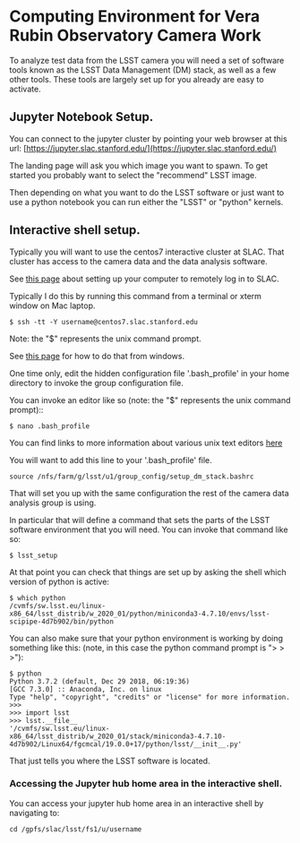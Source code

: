 # Computing Environment for Vera Rubin Observatory Camera Work

To analyze test data from the LSST camera you will need a set of
software tools known as the LSST Data Management (DM) stack, as well
as a few other tools.  These tools are largely set up for you already are easy to activate.

## Jupyter Notebook Setup.

You can connect to the jupyter cluster by
pointing your web browser at this url:
[https://jupyter.slac.stanford.edu/](https://jupyter.slac.stanford.edu/)

The landing page will ask you which image you want to spawn.
To get started you probably want to select the "recommend" LSST image.

Then depending on what you want to do  the LSST software or just want to use a
python notebook you can run either the "LSST" or "python" kernels.


## Interactive shell setup.

Typically you will want to use the centos7 interactive cluster at
SLAC.  That cluster has access to the camera data and
the data analysis software.

See [this page](slac_computing.md) about setting up your computer to remotely 
log in to SLAC. 

Typically I do this by running this command from a terminal or xterm
window on Mac laptop.  

    $ ssh -tt -Y username@centos7.slac.stanford.edu

Note: the "$" represents the unix command prompt.

See [this page](windows_setup.md) for how to do that from windows.

One time only, edit the hidden configuration file '.bash_profile' in your home
directory to invoke the group configuration file.

You can invoke an editor like so (note: the "$" represents the unix
command prompt)::

    $ nano .bash_profile

You can find links to more information about various unix text editors
[here](text_editors.md)

You will want to add this line to your '.bash_profile' file.

    source /nfs/farm/g/lsst/u1/group_config/setup_dm_stack.bashrc

That will set you up with the same configuration the rest of the
camera data analysis group is using.

In particular that will define a command that sets the parts of the
LSST software environment that you will need.   You can invoke that
command like so:

    $ lsst_setup

At that point you can check that things are set up by asking the shell
which version of python is active:

    $ which python
    /cvmfs/sw.lsst.eu/linux-x86_64/lsst_distrib/w_2020_01/python/miniconda3-4.7.10/envs/lsst-scipipe-4d7b902/bin/python

You can also make sure that your python environment is working by doing
something like this:  (note, in this case the python command prompt is "> > >"):

    $ python
    Python 3.7.2 (default, Dec 29 2018, 06:19:36) 
    [GCC 7.3.0] :: Anaconda, Inc. on linux
    Type "help", "copyright", "credits" or "license" for more information.
    >>> 
    >>> import lsst
    >>> lsst.__file__
    '/cvmfs/sw.lsst.eu/linux-x86_64/lsst_distrib/w_2020_01/stack/miniconda3-4.7.10-4d7b902/Linux64/fgcmcal/19.0.0+17/python/lsst/__init__.py'

That just tells you where the LSST software is located.


### Accessing the Jupyter hub home area in the interactive shell.

You can access your jupyter hub home area in an interactive shell by
navigating to:

    cd /gpfs/slac/lsst/fs1/u/username


<!--  LocalWords:  Jupyter slac_computing.md windows_setup.md lsst
 -->
<!--  LocalWords:  lsst_setup
 -->
